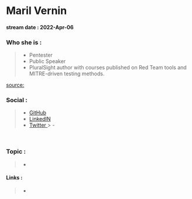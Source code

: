 # Maril Vernin
#### stream date : 2022-Apr-06

### Who she is :

> - Pentester
> - Public Speaker
> - PluralSight author with courses published on Red Team tools and MITRE-driven testing methods. 

[source:](https://medium.com/epic-women-in-cyber/epic-women-in-cyber-maril-vernon-3ad23465e2e1)

### Social :
> - [GitHub](https://github.com/shewhohacks)<br>
> - [LinkedIN](linkedin.com/in/marilvernon/)<br>
> - [Twitter ](https://twitter.com/Maril_ExperisIT)> - 
 <br>

 ### Topic : 
> - 


#### Links :

> - 







